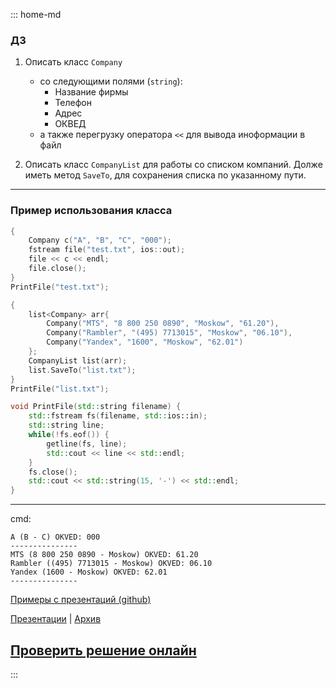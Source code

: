 ::: home-md 
<!-- .element: hidden="hidden" -->

### ДЗ

1. Описать класс `Company` 
	- со следующими полями (`string`):
		- Название фирмы
		- Телефон
		- Адрес
		- ОКВЕД
	- а также перегрузку оператора `<<` для вывода иноформации в файл

2. Описать класс `CompanyList` для работы со списком компаний. Долже иметь метод `SaveTo`, для сохранения списка по указанному пути.

---
### Пример использования класса
``` cpp
{
	Company c("A", "B", "C", "000");
	fstream file("test.txt", ios::out);
	file << c << endl;
	file.close();
}
PrintFile("test.txt");

{
	list<Company> arr{
		Company("MTS", "8 800 250 0890", "Moskow", "61.20"),
		Company("Rambler", "(495) 7713015", "Moskow", "06.10"),
		Company("Yandex", "1600", "Moskow", "62.01")
	};
	CompanyList list(arr);
	list.SaveTo("list.txt");
}
PrintFile("list.txt");
```

``` cpp
void PrintFile(std::string filename) {
	std::fstream fs(filename, std::ios::in);
	std::string line;
	while(!fs.eof()) {
		getline(fs, line);
		std::cout << line << std::endl;
	}
	fs.close();
	std::cout << std::string(15, '-') << std::endl;
}
```

---
cmd:
``` shell
A (B - C) OKVED: 000
---------------
MTS (8 800 250 0890 - Moskow) OKVED: 61.20
Rambler ((495) 7713015 - Moskow) OKVED: 06.10
Yandex (1600 - Moskow) OKVED: 62.01
---------------
```

[Примеры с презентаций (github)](https://github.com/aatutor/oop_cpp_files)

[Презентации](https://aatutor.github.io/slides_oop_cpp/) | [Архив](https://sourceforge.net/projects/cpp-oop-top-aca/files/Lections/active/)

## [Проверить решение онлайн](https://coliru.stacked-crooked.com/a/c02aa927f45bf493)
:::
